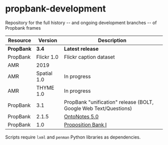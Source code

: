 # propbank-development
Repository for the full history -- and ongoing development branches -- of Propbank frames

| Resource  | Version | Description |
| ------------- | ------------- | ------------- |
| **PropBank**  | **3.4**  | **Latest release** |
| PropBank  | Flickr 1.0  | Flickr caption dataset |
| AMR  | 2019  |  |
| AMR  | Spatial 1.0  | In progress |
| AMR  | THYME 1.0  | In progress |
| PropBank  | 3.1  | PropBank "unification" release (BOLT, Google Web Text/Questions)|
| PropBank  | 2.1.5  | [OntoNotes 5.0](https://catalog.ldc.upenn.edu/LDC2013T19) |
| PropBank  | 1.0  | [Proposition Bank I](https://catalog.ldc.upenn.edu/LDC2004T14) |

Scripts require `lxml` and `penman` Python libraries as dependencies.
